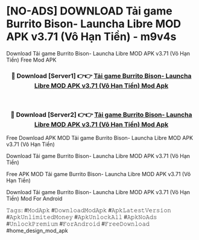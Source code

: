 # [NO-ADS] DOWNLOAD Tải game Burrito Bison- Launcha Libre MOD APK v3.71 (Vô Hạn Tiền) - m9v4s
Download Tải game Burrito Bison- Launcha Libre MOD APK v3.71 (Vô Hạn Tiền) Free Mod APK

<div align="center">
<h3>🔴 Download [Server1] 👉👉 <a href="https://apk-comot.site?title=Tải_game_Burrito_Bison-_Launcha_Libre_MOD_APK_v3.71_(Vô_Hạn_Tiền)">Tải game Burrito Bison- Launcha Libre MOD APK v3.71 (Vô Hạn Tiền) Mod Apk</a></h3><br>

<h3>🔴 Download [Server2] 👉👉 <a href="https://apk-comot.site?title=Tải_game_Burrito_Bison-_Launcha_Libre_MOD_APK_v3.71_(Vô_Hạn_Tiền)">Tải game Burrito Bison- Launcha Libre MOD APK v3.71 (Vô Hạn Tiền) Mod Apk</a></h3>
</div>


Free Download APK MOD Tải game Burrito Bison- Launcha Libre MOD APK v3.71 (Vô Hạn Tiền)

Download Tải game Burrito Bison- Launcha Libre MOD APK v3.71 (Vô Hạn Tiền) 

Free APK MOD Tải game Burrito Bison- Launcha Libre MOD APK v3.71 (Vô Hạn Tiền) 

Download Tải game Burrito Bison- Launcha Libre MOD APK v3.71 (Vô Hạn Tiền) Mod For Android

𝚃𝚊𝚐𝚜: #𝙼𝚘𝚍𝙰𝚙𝚔 #𝙳𝚘𝚠𝚗𝚕𝚘𝚊𝚍𝙼𝚘𝚍𝙰𝚙𝚔 #𝙰𝚙𝚔𝙻𝚊𝚝𝚎𝚜𝚝𝚅𝚎𝚛𝚜𝚒𝚘𝚗 #𝙰𝚙𝚔𝚄𝚗𝚕𝚒𝚖𝚒𝚝𝚎𝚍𝙼𝚘𝚗𝚎𝚢 #𝙰𝚙𝚔𝚄𝚗𝚕𝚘𝚌𝚔𝙰𝚕𝚕 #𝙰𝚙𝚔𝙽𝚘𝙰𝚍𝚜 #𝚄𝚗𝚕𝚘𝚌𝚔𝙿𝚛𝚎𝚖𝚒𝚞𝚖 #𝙵𝚘𝚛𝙰𝚗𝚍𝚛𝚘𝚒𝚍 #𝙵𝚛𝚎𝚎𝙳𝚘𝚠𝚗𝚕𝚘𝚊𝚍 #home_design_mod_apk